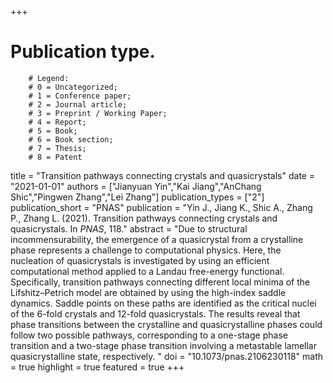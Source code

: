 +++
# Publication type.
        # Legend: 
        # 0 = Uncategorized; 
        # 1 = Conference paper; 
        # 2 = Journal article;
        # 3 = Preprint / Working Paper; 
        # 4 = Report; 
        # 5 = Book; 
        # 6 = Book section;
        # 7 = Thesis; 
        # 8 = Patent
title = "Transition pathways connecting crystals and quasicrystals"
date = "2021-01-01"
authors = ["Jianyuan Yin","Kai Jiang","AnChang Shic","Pingwen Zhang","Lei Zhang"]
publication_types = ["2"]
publication_short = "PNAS"
publication = "Yin J., Jiang K., Shic A., Zhang P., Zhang L. (2021). Transition pathways connecting crystals and quasicrystals. In _PNAS_, 118."
abstract = "Due to structural incommensurability, the emergence of a quasicrystal from a crystalline phase represents a challenge to computational physics. Here, the nucleation of quasicrystals is investigated by using an efficient computational method applied to a Landau free-energy functional. Specifically, transition pathways connecting different local minima of the Lifshitz–Petrich model are obtained by using the high-index saddle dynamics. Saddle points on these paths are identified as the critical nuclei of the 6-fold crystals and 12-fold quasicrystals. The results reveal that phase transitions between the crystalline and quasicrystalline phases could follow two possible pathways, corresponding to a one-stage phase transition and a two-stage phase transition involving a metastable lamellar quasicrystalline state, respectively. "
doi = "10.1073/pnas.2106230118"
math = true
highlight = true
featured = true
+++